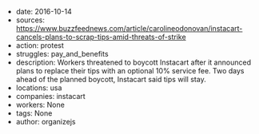 - date: 2016-10-14
- sources: https://www.buzzfeednews.com/article/carolineodonovan/instacart-cancels-plans-to-scrap-tips-amid-threats-of-strike
- action: protest
- struggles: pay_and_benefits
- description: Workers threatened to boycott Instacart after it announced plans to replace their tips with an optional 10% service fee. Two days ahead of the planned boycott, Instacart said tips will stay.
- locations: usa
- companies: instacart
- workers: None
- tags: None
- author: organizejs
